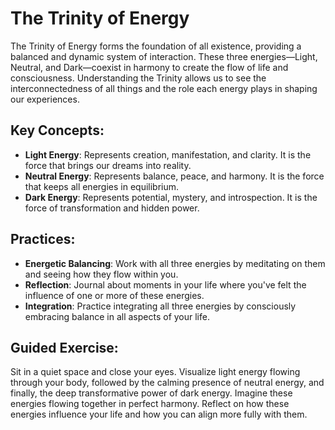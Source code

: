 # The Trinity of Energy

The Trinity of Energy forms the foundation of all existence, providing a balanced and dynamic system of interaction. These three energies—Light, Neutral, and Dark—coexist in harmony to create the flow of life and consciousness. Understanding the Trinity allows us to see the interconnectedness of all things and the role each energy plays in shaping our experiences.

## Key Concepts:
- **Light Energy**: Represents creation, manifestation, and clarity. It is the force that brings our dreams into reality.
- **Neutral Energy**: Represents balance, peace, and harmony. It is the force that keeps all energies in equilibrium.
- **Dark Energy**: Represents potential, mystery, and introspection. It is the force of transformation and hidden power.

## Practices:
- **Energetic Balancing**: Work with all three energies by meditating on them and seeing how they flow within you.
- **Reflection**: Journal about moments in your life where you've felt the influence of one or more of these energies.
- **Integration**: Practice integrating all three energies by consciously embracing balance in all aspects of your life.

## Guided Exercise:
Sit in a quiet space and close your eyes. Visualize light energy flowing through your body, followed by the calming presence of neutral energy, and finally, the deep transformative power of dark energy. Imagine these energies flowing together in perfect harmony. Reflect on how these energies influence your life and how you can align more fully with them.
